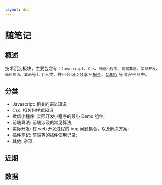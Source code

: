 ```yaml
---
layout: doc
---
```


<script setup>
  import DocsBlogCharts from '../../.vitepress/components/DocsBlogCharts.vue';
</script>

# 随笔记

## 概述

技术沉淀板块，主要包含有：`Javascript`、`Css`、`微信小程序`、`前端算法`、`实际开发`、`插件笔记`、`其他`等七个大类。并且会同步分享至[掘金](https://juejin.cn/user/1126374170967367/posts)、[CSDN](https://blog.csdn.net/weixin_44808483?type=blog) 等博客平台中。

## 分类

- Javascript: 相关的语法知识;
- Css: 相关的样式知识;
- 微信小程序: 实际开发小程序的最小 Demo 组件;
- 前端算法: 前端涉及的常见算法;
- 实际开发: 在 web 开发过程的 bug 问题集合，以及解决方案;
- 插件笔记: 前端等的插件使用记录;
- 其他: 杂项.

## 近期

## 数据

<DocsBlogCharts />
